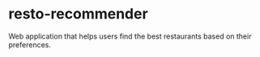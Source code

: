 # resto-recommender
Web application that helps users find the best restaurants based on their preferences.
